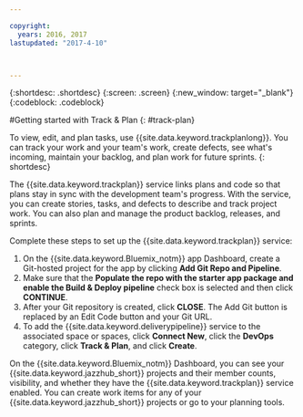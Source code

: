 ```yaml
---

copyright:
  years: 2016, 2017
lastupdated: "2017-4-10"



---
```


{:shortdesc: .shortdesc}
{:screen: .screen}
{:new_window: target="_blank"}
{:codeblock: .codeblock}

#Getting started with Track & Plan
{: #track-plan}  

To view, edit, and plan tasks, use {{site.data.keyword.trackplanlong}}. You can track your work and your team's work, create defects, see what's incoming, maintain your backlog, and plan work for future sprints.
{: shortdesc}

The {{site.data.keyword.trackplan}} service links plans and code so that plans stay in sync with the development team's progress. With the service, you can create stories, tasks, and defects to describe and track project work. You can also plan and manage the product backlog, releases, and sprints.

Complete these steps to set up the {{site.data.keyword.trackplan}} service:    

1. On the {{site.data.keyword.Bluemix_notm}} app Dashboard, create a Git-hosted project for the app by clicking **Add Git Repo and Pipeline**.
1. Make sure that the **Populate the repo with the starter app package and enable the Build & Deploy pipeline** check box is selected and then click **CONTINUE**.   
1. After your Git repository is created, click **CLOSE**. The Add Git button is replaced by an Edit Code button and your Git URL.  
1. To add the {{site.data.keyword.deliverypipeline}} service to the associated space or spaces, click **Connect New**, click the **DevOps** category, click **Track & Plan**, and click **Create**.

On the {{site.data.keyword.Bluemix_notm}} Dashboard, you can see your {{site.data.keyword.jazzhub_short}} projects and their member counts, visibility, and whether they have the {{site.data.keyword.trackplan}} service enabled. You can create work items for any of your {{site.data.keyword.jazzhub_short}} projects or go to your planning tools.
